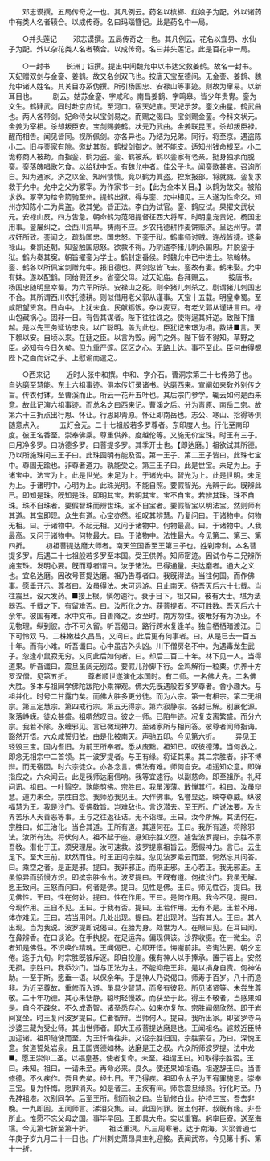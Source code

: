 <!-- { "loadSidebar": true } -->
　　邓志谟撰。五局传奇之一也。其凡例云。药名以槟榔、红娘子为配。外以诸药中有类人名者辏合。以成传奇。名曰玛瑙簪记。此是药名中一局。 


　　○并头莲记 
　　邓志谟撰。五局传奇之一也。其凡例云。花名以宜男、水仙子为配。外以杂花类人名者辏合。以成传奇。名曰并头莲记。此是百花中一局。 


　　○一封书 
　　长洲丁钰撰。提出中间魏允中以书达父救姜鹤。故名一封书。天妃赠双剑与金銮、姜鹤。故又名剑双飞也。按唐天宝至德间。无金銮、姜鹤、魏允中诸人姓名。其关目亦系伪撰。所引杨国忠、安禄山等事迹。则故为窜易。以新耳目也。 
　　剧云。姑苏金銮、字咸和。南昌姜鹤、字鸣皋。皆少年贵冑。銮为文生。鹤肄武。同时赴京应试。至河口。宿天妃庙。天妃示梦。銮文曲星。鹤武曲也。两人各带剑。妃命侍女以宝剑易之。而赐之偈曰。宝剑赐金銮。今科文状元。金姜为宰相。杀却叛臣安。宝剑赐姜鹤。状元乃武曲。金姜联昆玉。杀却叛臣禄。醒而相吿。闻见皆同。视所佩剑。亦各异也。乃结为兄弟。同行。将至京。遇盗陈小二。旧与銮家有隙。邀劫其赀。鹤拔剑御之。贼不能支。适知州钱命根至。小二诡称商人被劫。而指銮、鹤为盗。銮、鹤被系。鹤以銮家有老亲。挺身独承而脱銮。銮落魄唱歌乞食。以给狱中饭。有魏允中者。佳公子也。闻銮歌甚哀。召询所自。知为通家。济之以金。知州愦愦。竟以鹤为眞盗。揑案报部。将就戮。銮复求救于允中。允中之父为冢宰。为作家书一封。【此为全本关目。】以鹤为故交。被陷求救。冢宰为给令箭驰至州。提鹤出狱。得与銮、允中相见。三人遂为性命交。知州亦知陈小二为眞盗。收其党。皆正法。李白为试官。銮、鹤应试。果擢文武状元。安禄山反。四方吿急。朝命鹤为范阳提督征西大将军。时明皇宠贵妃。杨国忠用事。銮屡纠之。会西川荒旱。祷雨不应。乡农托德耕作麦饼赈济。呈达州守。谓权奸所致。銮闻之。疏劾国忠。国忠怒。下銮于狱。鹤率师讨贼。连战皆捷。遂枭禄山。奏凯还朝。知銮触国忠怒。欲救不得。乃阴遣李猪儿刺杀国忠。幷脱銮于狱。鹤为奏其寃。朝旨擢銮为学士。鹤封定番侯。时魏允中已中进士。除翰林。銮、鹤各以所佩宝剑赠允中。报旧德也。两剑忽皆飞去。銮故有妻。鹤未娶。允中有妹。遂以配鹤。同给假还乡。省銮父母。过天妃庙。各拜赐云。 
　　按唐书。杨国忠随明皇幸蜀。为六军所杀。安禄山之死。则李猪儿刺杀之。剧谓猪儿刺国忠不合。其所谓西川农托德耕。则似借用老父郭从谨事。天宝十五载。明皇幸蜀。至咸阳望贤宫。日向中。上犹未食。民献粝饭。杂以麦豆。有老父郭从谨进言曰。禄山包藏祸心。固非一日。有吿其谋者。陛下往往诛之。使得逞其奸逆。致陛下播越。是以先王务延访忠良。以广聪明。盖为此也。臣犹记宋璟为相。数进■言。天下赖以安。自顷以来。在廷之臣。以言为毁。阙门之外。陛下皆不得知。草野之臣。必知有今日久矣。但九重严邃。区区之心。无路上达。事不至此。臣何由得覩陛下之面而诉之乎。上慰谕而遣之。 


　　○西来记 
　　近时人张中和撰。中和、字介石。曹洞宗第三十七传弟子也。自达磨至慧能。东土六祖事迹。俱本传灯录诸书。达磨西来。宣阐如来敎外别传之旨。传衣付钵。至曹溪而止。所云一花开五叶也。其后宗门参学。辄云如何是西来意。故此记演六祖事迹。而总名之曰西来记。曹溪之后。分为靑原、南岳二宗。故第六十三折点出行思、怀让。行思即靑原。怀让即南岳也。志公、寒山、拾得等俱随意点入。 
　　五灯会元。二十七祖般若多罗尊者。东印度人也。行化至南印度。彼王名香至。崇奉佛乘。尊重供养。度越伦等。又施无价宝珠。时王有三子。曰月净多罗。曰功德多罗。曰菩提多罗。其季开士也。【即达磨。】祖欲试其所德。乃以所施珠问三王子曰。此珠圆明有能及否。第一王子、第二王子皆曰。此珠七宝中。尊固无踰也。非尊者道力。孰能受之。第三王子曰。此是世宝。未足为上。于诸宝中。法宝为上。此是世光。未足为上。于诸光中。智光为上。此是世明。未足为上。于诸明中。心明为上。此珠光明。不能自照。要假智光。光辨于此。旣辨此已。即知是珠。旣知是珠。即明其宝。若明其宝。宝不自宝。若辨其珠。珠不自珠。珠不自珠者。要假智珠而辨世珠。宝不自宝者。要假智宝以明法宝。然则师有其道。其宝即现。众生有道。心宝亦然。祖叹其辨慧。乃复问曰。于诸物中。何物无相。曰。于诸物中。不起无相。又问于诸物中。何物最高。曰。于诸物中。人我最高。又问于诸物中。何物最大。曰。于诸物中。法性最大。今见第二、第三、第四折。 
　　初祖菩提达磨大师者。南天竺国香至王第三子也。姓刹帝利。本名菩提多罗。后遇二十七祖般若多罗至本国。受王供养。知师密迹。因试令与二兄辨所施宝珠。发明心要。旣而尊者谓曰。汝于诸法。已得通量。夫达磨者。通大之义也。宜名达磨。因改号菩提达磨。祖乃吿尊者曰。我旣得法。当往何国。而作佛事。愿垂开示。尊者曰。汝虽得法。未可远游。且止南天。待吾灭后六十七载。当往震旦。设大发药。■接上根。愼勿速行。衰于日下。祖又曰。彼有大士。堪为法器否。千载之下。有留难否。曰。汝所化之方。获菩提者。不可胜数。吾灭后六十余年。彼国有难。水中文布。自善降之。汝至时。南方勿住。彼唯好有为功业。不见物理。纵到彼。亦不可久留。听吾偈曰。路行跨水复逢羊。独自栖栖暗渡江。日下可怜双 马。二株嫩桂久昌昌。又问曰。此后更有何事者。曰。从是已去一百五十年。而有小难。听吾谶曰。心中虽吉外头凶。川下僧房名不中。为遇毒龙生武子。忽逢小鼠寂无穷。又问此后如何者。曰。却后二百二十年。林下见一人。当得道果。听吾谶曰。震旦虽阔无别路。要假儿孙脚下行。金鸡解衔一粒粟。供养十方罗汉僧。见第五折。 
　　尊者顺世遂演化本国时。有二师。一名佛大先。二名佛大胜。多本与祖同学佛陀跋陀小乘禅观。佛大先旣遇般若多罗尊者。舍小趣大。与祖并化。时号二甘露门矣。而佛大胜多更分徒。而为六宗。第一有相宗。第二无相宗。第三定慧宗。第四戒行宗。第五无得宗。第六寂静宗。各封已解。别展化源。聚落峥嵘。徒众甚盛。祖喟然叹曰。彼之一师。已陷牛迹。况复支离繁盛。而分六宗。我若不除。永缠邪见。言已微现神力。至诸家所与相问答。彼尊者闻师指诲。豁然开悟。六众咸誓归依。由是化被南天。声驰五印。今见第六折。 
　　异见王轻毁三宝。国内耆旧。为前王所奉者。悉从废黜。祖知已。叹彼德薄。当何救之。即念无相宗中二首领。其一波罗提者。与王有缘。将证其果。其二宗胜者。非不博辩。而无宿因。时六宗徒众。亦各念言。佛法有难。师何自安。祖遥知众意。即弹指应之。六众闻云。此是我师达磨信响。我等宜速行。以副慈命。即至祖所。礼拜问讯。祖曰。一叶翳空。孰能剪拂。宗胜曰。我虽浅薄。敢惮其行。祖曰。汝虽辩慧。道力未全。宗胜自念。我师恐我见王。大作佛事。名誉显达。映夺尊威。纵彼福慧为王。我是沙门。受佛敎旨。岂难敌也。言讫潜去。至王所。广说法要。及世界苦乐人天善恶等事。王与之往返征诘。无不诣理。王曰。汝今所解。其法何在。宗胜曰。如王治化。当合其道。王所有道。其道何在。王曰。我所有道。将除邪法。汝所有法。将伏何人。祖不起于座。悬知宗胜义堕。遽吿波罗提曰。宗胜不禀吾敎。潜化于王。须臾理屈。汝可速救。波罗提禀祖旨云。愿假神力。言已。云生足下。至大王前。默然而住。时王正问宗胜。忽见波罗乘云而至。愕然忘其问答。曰。乘空之者。是正是邪。提曰。我非邪正。而来正邪。王心若正。我无邪正。王虽惊异而骄慢方炽。即摈宗胜令出。波罗提曰。王旣有道。何摈沙门。我虽无解。愿王致问。王怒而问曰。何者是佛。提曰。见性是佛。王曰。师见性否。提曰。我见佛性。王曰。性在何处。提曰。性在作用。王曰。是何作用。我今不见。提曰。今现作用。王自不见。王曰。于我有否。提曰。王若作用。无有不是。王若不用。体亦难见。王曰。若当用时。几处出现。提曰。若出现时。当有其人。王曰。其人出现。当为我说。波罗提即说偈曰。在胎为身。处世为人。在眼曰见。在耳曰闻。在鼻辨香。在口谈论。在手执捉。在足运奔。偏现俱该。沙界收摄。在一微尘。识者知是佛性。不识唤作精魂。王闻偈已。心即开悟。悔谢前非。咨询法要。朝夕忘倦。迄于九旬。时宗胜旣被斥逐。即自投崖。俄有神人以手捧承。置于岩上。安然无损。宗胜曰。我忝沙门。当与正法为主。不能抑绝王非。是以捐身自责。何神佑助。一至于斯。愿垂一语。以保余年。于是神人乃说偈曰。师寿于百岁。八十而造非。为近至尊故。重修而入道。虽具少智慧。而多有彼我。所见诸贤等。未尝生尊敬。二十年功德。其心未恬静。聪明轻慢故。而获至于此。得王不敬者。当感果如是。自今不疎怠。不久成奇智。诸圣悉存心。如来亦复尔。宗胜闻偈欣然。即于岩间宴坐。时王复问波罗提曰。仁者智辩。当师何人。提曰。我所出家。即娑罗寺乌沙婆三藏为受业师。其出世师者。即大王叔菩提达磨是也。王闻祖名。遽敕近臣特加迎诸。祖即随使而至。为王忏悔往非。又诏宗胜归国。宗胜蒙召。乃曰。深愧王意。贫道誓处岩泉。且王国贤德如林。达磨是王之叔。六众所师波罗提。法中龙■。愿王崇仰二圣。以福皇基。使者复命。未至。祖谓王曰。知取得宗胜否。王曰。未知。祖曰。一请未至。再命必来。良久。使还果如祖语。祖遂辞王曰。当善修德。不久疾作。吾且去矣。经七日。王乃得疾。祖即令太子为王宥罪施恩。崇奉三宝。复为忏悔。愿罪消灭。如是者三。王疾有间。师念震旦缘熟。行化时至。乃先辞祖塔。次别同学。后至王所。慰而勉之曰。当勤修白业。护持三宝。吾去非晚。一九即回。王闻师言。涕泪交集。曰。此国何罪。彼土何祥。叔旣有缘。非吾所止。惟愿不忘父母之国。事毕早回。王即具大舟。实以重寳。躬率臣寮。送至海壖。今见第七折至第十折。 
　　祖泛重溟。凡三周寒暑。达于南海。实梁普通七年庚子岁九月二十一日也。广州刺史萧昂具主礼迎接。表闻武帝。今见第十折、第十一折。 
